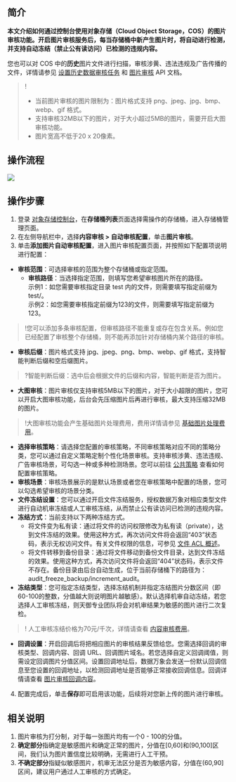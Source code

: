 ## 简介

**本文介绍如何通过控制台使用对象存储（Cloud Object Storage，COS）的图片审核功能。开启图片审核服务后，每当存储桶中新产生图片时，将自动进行检测，并支持自动冻结（禁止公有读访问）已检测的违规内容。**

您也可以对 COS 中的**历史**图片文件进行扫描，审核涉黄、违法违规及广告传播的文件，详情请参见 [设置历史数据审核任务](https://cloud.tencent.com/document/product/436/54405) 和 [图片审核](https://cloud.tencent.com/document/product/436/45434) API 文档。

>! 
> - 当前图片审核的图片限制为：图片格式支持 png、jpeg、jpg、bmp、webp、gif 格式。
> - 支持审核32MB以下的图片，对于大小超过5MB的图片，需要开启大图审核功能。
> - 图片宽高不低于20 x 20像素。
>

## 操作流程

![](https://qcloudimg.tencent-cloud.cn/raw/a9946e041ae34eefaf9e54d782055943.png)

## 操作步骤

1. 登录 [对象存储控制台](https://console.cloud.tencent.com/cos)，在**存储桶列表**页面选择需操作的存储桶，进入存储桶管理页面。
2. 在左侧导航栏中，选择**内容审核 > 自动审核配置**，单击**图片审核**。
3. 单击**添加图片自动审核配置**，进入图片审核配置页面，并按照如下配置项说明进行配置：
 - **审核范围**：可选择审核的范围为整个存储桶或指定范围。
    - **审核路径**：当选择指定范围，则填写您希望审核图片所在的路径。<br>示例1：如您需要审核指定目录 test 内的文件，则需要填写指定前缀为 test/。<br>示例2：如您需要审核指定前缀为123的文件，则需要填写指定前缀为123。
>!您可以添加多条审核配置，但审核路径不能重复或存在包含关系。例如您已经配置了审核整个存储桶，则不能再添加针对存储桶内某个路径的审核。
>
 - **审核后缀**：图片格式支持 jpg、jpeg、png、bmp、webp、gif 格式，支持智能判断后缀和空后缀图片。
>?智能判断后缀：选中后会根据文件的后缀和内容，智能判断是否为图片。
>
 - **大图审核**：图片审核仅支持审核5MB以下的图片，对于大小超限的图片，您可以开启大图审核功能，后台会先压缩图片后再进行审核，最大支持压缩32MB的图片。
>!大图审核功能会产生基础图片处理费用，费用详情请参见 [基础图片处理费用](https://cloud.tencent.com/document/product/436/58963#.E5.9F.BA.E7.A1.80.E5.9B.BE.E7.89.87.E5.A4.84.E7.90.86.E8.B4.B9.E7.94.A8)。
 - **选择审核策略**：请选择您配置的审核策略，不同审核策略对应不同的策略分类，您可以通过自定义策略定制个性化场景审核。支持审核涉黄、违法违规、广告审核场景，可勾选一种或多种检测场景。您可以前往 [公共策略](https://cloud.tencent.com/document/product/436/55206) 查看如何配置审核策略。
 - **审核场景**：审核场景展示的是默认场景或者您在审核策略中配置的场景，您可以勾选希望审核的场景分类。
 - **文件冻结设置**：您可以通过开启文件冻结服务，授权数据万象对相应类型文件进行自动机审冻结或人工审核冻结，从而禁止公有读访问已检测的违规内容。
 - **冻结方式**：当前支持以下两种冻结方式。
    - 将文件变为私有读：通过将文件的访问权限修改为私有读（private），达到文件冻结的效果。使用这种方式，再次访问文件将会返回“403”状态码，表示无权访问文件。有关文件权限的信息，可参见 [文件 ACL 概述](https://cloud.tencent.com/document/product/436/30752)。
    - 将文件转移到备份目录：通过将文件移动到备份文件目录，达到文件冻结的效果。使用这种方式，再次访问文件将会返回“404”状态码，表示文件不存在。备份目录由后台自动生成，位于当前存储桶下的路径为：audit_freeze_backup/increment_audit。
 - **冻结类型**：您可指定冻结类型，选择冻结机制并指定冻结图片分数区间（即60-100的整数，分值越大则说明图片越敏感）。默认选择机审自动冻结，若您选择人工审核冻结，则天御专业团队将会对机审结果为敏感的图片进行二次复检。
>! 人工审核冻结价格为70元/千次，详情请查看 [内容审核费用](https://cloud.tencent.com/document/product/436/58965)。
>
 - **回调设置**：开启回调后将把相应图片的审核结果反馈给您。您需选择回调的审核类型、回调内容、回调 URL、回调图片域名。若您选择自定义回调阈值，则需设定回调图片分值区间。设置回调地址后，数据万象会发送一份默认回调信息至您设置的回调地址，以检测回调地址是否能够正常接收回调信息。回调详情请查看 [图片审核回调内容](https://cloud.tencent.com/document/product/436/62387)。
4. 配置完成后，单击**保存**即可启用该功能，后续将对您新上传的图片进行审核。


<span id=2></span>
## 相关说明

1. 图片审核为打分制，对于每一张图片均有一个0 - 100的分值。
2. **确定部分**指确定是敏感图片和确定正常的图片，分值在[0,60]和(90,100]区间，我们认为图片置信度比较明确，无需进行人工干预。
3. **不确定部分**指疑似敏感图片，机审无法区分是否为敏感内容，分值在(60,90]区间，建议用户通过人工审核的方式确定。

